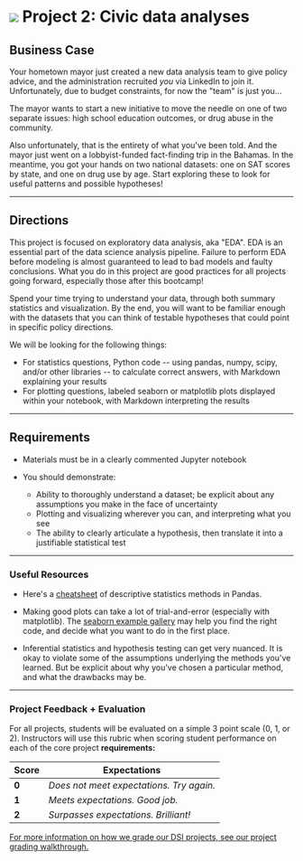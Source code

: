 # ![](https://ga-dash.s3.amazonaws.com/production/assets/logo-9f88ae6c9c3871690e33280fcf557f33.png) Project 2: Civic data analyses

## Business Case

Your hometown mayor just created a new data analysis team to give policy advice, and the administration recruited _you_ via LinkedIn to join it. Unfortunately, due to budget constraints, for now the "team" is just you...

The mayor wants to start a new initiative to move the needle on one of two separate issues: high school education outcomes, or drug abuse in the community.

Also unfortunately, that is the entirety of what you've been told. And the mayor just went on a lobbyist-funded fact-finding trip in the Bahamas. In the meantime, you got your hands on two national datasets: one on SAT scores by state, and one on drug use by age. Start exploring these to look for useful patterns and possible hypotheses!

--- 

## Directions

This project is focused on exploratory data analysis, aka "EDA". EDA is an essential part of the data science analysis pipeline. Failure to perform EDA before modeling is almost guaranteed to lead to bad models and faulty conclusions. What you do in this project are good practices for all projects going forward, especially those after this bootcamp!

Spend your time trying to understand your data, through both summary statistics and visualization. By the end, you will want to be familiar enough with the datasets that you can think of testable hypotheses that could point in specific policy directions.

We will be looking for the following things:

- For statistics questions, Python code -- using pandas, numpy, scipy, and/or other libraries -- to calculate correct answers, with Markdown explaining your results
- For plotting questions, labeled seaborn or matplotlib plots displayed within your notebook, with Markdown interpreting the results

---

## Requirements

- Materials must be in a clearly commented Jupyter notebook
- You should demonstrate:

    - Ability to thoroughly understand a dataset; be explicit about any assumptions you make in the face of uncertainty
    - Plotting and visualizing wherever you can, and interpreting what you see
    - The ability to clearly articulate a hypothesis, then translate it into a justifiable statistical test

___
### Useful Resources

- Here's a [cheatsheet](https://chrisalbon.com/python/pandas_dataframe_descriptive_stats.html) of descriptive statistics methods in Pandas.

- Making good plots can take a lot of trial-and-error (especially with matplotlib). The [seaborn example gallery](http://seaborn.pydata.org/examples/) may help you find the right code, and decide what you want to do in the first place.

- Inferential statistics and hypothesis testing can get very nuanced. It is okay to violate some of the assumptions underlying the methods you've learned. But be explicit about why you've chosen a particular method, and what the drawbacks may be.

---

### Project Feedback + Evaluation

For all projects, students will be evaluated on a simple 3 point scale (0, 1, or 2). Instructors will use this rubric when scoring student performance on each of the core project **requirements:** 

   Score | Expectations
    ----- | ------------
    **0** | _Does not meet expectations. Try again._
    **1** | _Meets expectations. Good job._
    **2** | _Surpasses expectations. Brilliant!_


[For more information on how we grade our DSI projects, see our project grading walkthrough.](https://git.generalassemb.ly/dsi-projects/readme/blob/master/README.md)
